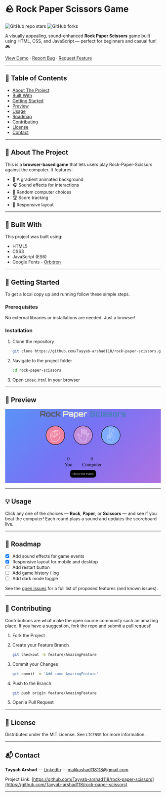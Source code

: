 # 🪨 Rock Paper Scissors Game

![GitHub repo stars](https://img.shields.io/github/stars/Tayyab-arshad118/rock-paper-scissors?style=social)
![GitHub forks](https://img.shields.io/github/forks/Tayyab-arshad118/rock-paper-scissors?style=social)

A visually appealing, sound-enhanced **Rock Paper Scissors** game built using HTML, CSS, and JavaScript — perfect for beginners and casual fun! 🎮

[View Demo](#preview) · [Report Bug](https://github.com/Tayyab-arshad118/rock-paper-scissors/issues) · [Request Feature](https://github.com/Tayyab-arshad118/rock-paper-scissors/issues)

---

## 📑 Table of Contents

* [About The Project](#about-the-project)
* [Built With](#built-with)
* [Getting Started](#getting-started)
* [Preview](#preview)
* [Usage](#usage)
* [Roadmap](#roadmap)
* [Contributing](#contributing)
* [License](#license)
* [Contact](#contact)

---

## 🧩 About The Project

This is a **browser-based game** that lets users play Rock-Paper-Scissors against the computer. It features:

* 🎨 A gradient animated background
* 🎧 Sound effects for interactions
* 🧠 Random computer choices
* 🏆 Score tracking
* 🎯 Responsive layout

---

## 🔧 Built With

This project was built using:

* HTML5
* CSS3
* JavaScript (ES6)
* Google Fonts - [Orbitron](https://fonts.google.com/specimen/Orbitron)

---

## 🚀 Getting Started

To get a local copy up and running follow these simple steps.

### Prerequisites

No external libraries or installations are needed. Just a browser!

### Installation

1. Clone the repository

   ```bash
   git clone https://github.com/Tayyab-arshad118/rock-paper-scissors.git
   ```

2. Navigate to the project folder

   ```bash
   cd rock-paper-scissors
   ```

3. Open `index.html` in your browser

---

## 📸 Preview

![Screenshot of the game](Screenshots/1.png)

---

## 💡 Usage

Click any one of the choices — **Rock**, **Paper**, or **Scissors** — and see if you beat the computer! Each round plays a sound and updates the scoreboard live.

---

## 📍 Roadmap

* [x] Add sound effects for game events
* [x] Responsive layout for mobile and desktop
* [ ] Add restart button
* [ ] Add game history / log
* [ ] Add dark mode toggle

See the [open issues](https://github.com/your-username/rock-paper-scissors/issues) for a full list of proposed features (and known issues).

---

## 🤝 Contributing

Contributions are what make the open source community such an amazing place. If you have a suggestion, fork the repo and submit a pull request!

1. Fork the Project
2. Create your Feature Branch

   ```bash
   git checkout -b feature/AmazingFeature
   ```
3. Commit your Changes

   ```bash
   git commit -m 'Add some AmazingFeature'
   ```
4. Push to the Branch

   ```bash
   git push origin feature/AmazingFeature
   ```
5. Open a Pull Request

---

## 📄 License

Distributed under the MIT License. See `LICENSE` for more information.

---



## 📬 Contact

**Tayyab Arshad** — [LinkedIn](https://www.linkedin.com/in/tayyab-arshadd/) — [malikashad118118@gmail.com](mailto:malikashad118118@gmail.com)

Project Link: [https://github.com/Tayyab-arshad118/rock-paper-scissors](https://github.com/Tayyab-arshad118/rock-paper-scissors)

---

